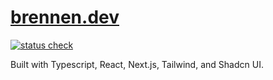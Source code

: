 # [brennen.dev](https://brennnen.dev)

[![status check](https://github.com/brennenho/brennen.dev/actions/workflows/status-check.yml/badge.svg)](https://github.com/brennenho/brennen.dev/actions/workflows/status-check.yml)

Built with Typescript, React, Next.js, Tailwind, and Shadcn UI.
